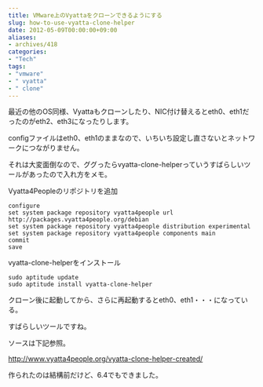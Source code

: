 ```yaml
---
title: VMware上のVyattaをクローンできるようにする
slug: how-to-use-vyatta-clone-helper
date: 2012-05-09T00:00:00+09:00
aliases:
- archives/418
categories: 
- "Tech"
tags: 
- "vmware"
- " vyatta"
- " clone"
---
```


最近の他のOS同様、Vyattaもクローンしたり、NIC付け替えるとeth0、eth1だったのがeth2、eth3になったりします。

configファイルはeth0、eth1のままなので、いちいち設定し直さないとネットワークにつながりません。

それは大変面倒なので、ググったらvyatta-clone-helperっていうすばらしいツールがあったので入れ方をメモ。

Vyatta4Peopleのリポジトリを追加

```
configure
set system package repository vyatta4people url http://packages.vyatta4people.org/debian
set system package repository vyatta4people distribution experimental
set system package repository vyatta4people components main
commit
save
```

vyatta-clone-helperをインストール

```
sudo aptitude update
sudo aptitude install vyatta-clone-helper
```

クローン後に起動してから、さらに再起動するとeth0、eth1・・・になっている。

すばらしいツールですね。

ソースは下記参照。

http://www.vyatta4people.org/vyatta-clone-helper-created/

作られたのは結構前だけど、6.4でもできました。
